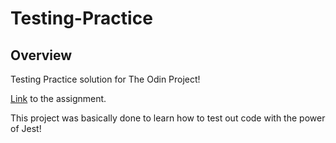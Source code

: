 # Testing-Practice

## Overview

Testing Practice solution for The Odin Project!

[Link](https://www.theodinproject.com/lessons/node-path-javascript-testing-practice) to the assignment.

This project was basically done to learn how to test out code with the power of Jest!